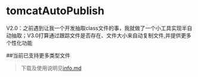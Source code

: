 # tomcatAutoPublish
V2.0：之前遇到让我一个开发抽取class文件的事，我就做了一个小工具实现半自动抽取；V3.0打算通过跟踪文件是否存在、文件大小来自动复制文件,并提供更多个性化功能 

##当前已支持更多类型文件

> 下载及使用说明见[info.md](https://github.com/zhanghy525/tomcatAutoPublish/blob/master/info.md)
